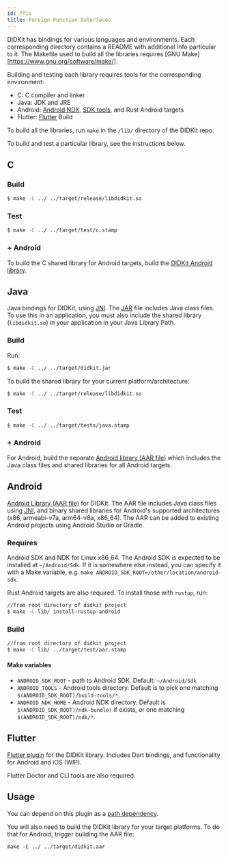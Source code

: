 ```yaml
---
id: ffis
title: Foreign Function Interfaces
---
```


DIDKit has bindings for various languages and environments. Each corresponding directory contains a README with additional info particular to it. The Makefile used to build all the libraries requires [GNU Make][https://www.gnu.org/software/make/].

Building and testing each library requires tools for the corresponding environment:

* C: C compiler and linker
* Java: JDK and JRE
* Android: [Android NDK](https://developer.android.com/ndk/), [SDK tools](https://developer.android.com/studio/), and Rust Android targets
* Flutter: [Flutter](https://github.com/flutter/flutter)
Build

To build all the libraries, run `make` in the `/lib/` directory of the DIDKit repo.

To build and test a particular library, see the instructions below.

## C

### Build

```sh
$ make -C ../ ../target/release/libdidkit.so
```

### Test

```sh
$ make -C ../ ../target/test/c.stamp
```

### + Android

To build the C shared library for Android targets, build the [DIDKit Android library](#android).

## Java

Java bindings for DIDKit, using [JNI][]. The [JAR][] file includes Java class files. To use this in an application, you must also include the shared library (`libdidkit.so`) in your application in your Java Library Path.

### Build

Run:
```sh
$ make -C ../ ../target/didkit.jar
```

To build the shared library for your current platform/architecture:
```sh
$ make -C ../ ../target/release/libdidkit.so
```

### Test

```sh
$ make -C ../ ../target/tests/java.stamp
```

### + Android

For Android, build the separate [Android library (AAR file)](#android) which includes the Java class files and shared libraries for all Android targets.

[JAR]: https://en.wikipedia.org/wiki/JAR_(file_format)
[JNI]: https://en.wikipedia.org/wiki/Java_Native_Interface


## Android

[Android Library (AAR file)][AAR] for DIDKit. The AAR file includes Java class files using [JNI][], and binary shared libraries for Android's supported architectures (x86, armeabi-v7a, arm64-v8a, x86\_64). The AAR can be added to existing Android projects using Android Studio or Gradle.

### Requires

Android SDK and NDK for Linux x86\_64. The Android SDK is expected to be installed at `~/Android/Sdk`. If it is somewhere else instead, you can specify it with a Make variable, e.g. `make ANDROID_SDK_ROOT=/other/location/android-sdk`. 

Rust Android targets are also required. To install those with `rustup`, run:
```sh
//from root directory of didkit project
$ make -C lib/ install-rustup-android
```

### Build

```sh
//from root directory of didkit project
$ make -C lib/ ../target/test/aar.stamp
```

#### Make variables

- `ANDROID_SDK_ROOT` - path to Android SDK. Default: `~/Android/Sdk`
- `ANDROID_TOOLS` - Android tools directory. Default is to pick one matching `$(ANDROID_SDK_ROOT)/build-tools/*`.
- `ANDROID_NDK_HOME` - Android NDK directory. Default is `$(ANDROID_SDK_ROOT)/ndk-bundle)` if exists, or one matching `$(ANDROID_SDK_ROOT)/ndk/*`.

[AAR]: https://developer.android.com/studio/projects/android-library.html#aar-contents
[JNI]: https://en.wikipedia.org/wiki/Java_Native_Interface

## Flutter

[Flutter plugin][packages-plugins] for the DIDKit library. Includes Dart bindings, and functionality for Android and iOS (WIP).

Flutter Doctor and CLI tools are also required.

## Usage

You can depend on this plugin as a [path dependency][path-packages].

You will also need to build the DIDKit library for your target platforms.
To do that for Android, trigger building the AAR file:
```
make -C ../ ../target/didkit.aar
```

[path-packages]: https://dart.dev/tools/pub/dependencies#path-packages
[packages-plugins]: https://flutter.dev/developing-packages/